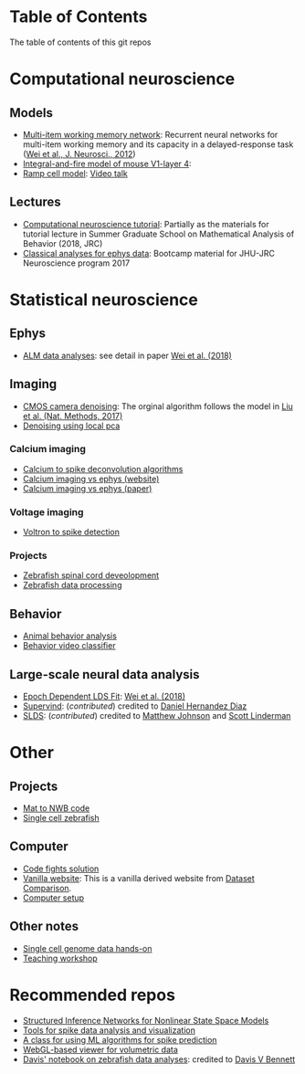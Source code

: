 # Table of Contents
The table of contents of this git repos

# Computational neuroscience

## Models
* [Multi-item working memory network](https://github.com/zqwei/Multi-item-Working-Memory-Network): Recurrent neural networks for multi-item working memory and its capacity in a delayed-response task ([Wei et al., J. Neurosci., 2012](https://www.researchgate.net/publication/230678521_From_Distributed_Resources_to_Limited_Slots_in_Multiple-Item_Working_Memory_A_Spiking_Network_Model_with_Normalization))
* [Integral-and-fire model of mouse V1-layer 4](https://github.com/zqwei/LIF_Vis_model): 
* [Ramp cell model](https://github.com/zqwei/ramp_cell_model): [Video talk](https://www.youtube.com/watch?v=RQzRmHeNI3g&index=30&list=PL9YzmV9joj3FNsAV2S_cKxY8Ik_-YlQfu)

## Lectures
* [Computational neuroscience tutorial](https://github.com/zqwei/Computational_neuroscience_tutorial): Partially as the materials for tutorial lecture in Summer Graduate School on Mathematical Analysis of Behavior (2018, JRC)
* [Classical analyses for ephys data](https://github.com/zqwei/explore_ephys_data): Bootcamp material for JHU-JRC Neuroscience program 2017

# Statistical neuroscience

## Ephys
* [ALM data analyses](https://github.com/zqwei/TLDS_ALM_Data): see detail in paper [Wei et al. (2018)](https://www.biorxiv.org/content/early/2018/07/25/376830)

## Imaging
* [CMOS camera denoising](https://github.com/zqwei/cmos_denoise): The orginal algorithm follows the model in [Liu et al. (Nat. Methods, 2017)](https://github.com/HuanglabPurdue/NCS)
* [Denoising using local pca](https://github.com/zqwei/denoiseLocalPCA)
### Calcium imaging
* [Calcium to spike deconvolution algorithms](https://github.com/zqwei/Ca-Imaging-Deconv-List)
* [Calcium imaging vs ephys (website)](https://github.com/zqwei/Neural-Recording-Methodology-Comparison)
* [Calcium imaging vs ephys (paper)](https://github.com/zqwei/Ephys_imaging_comparison)
### Voltage imaging
* [Voltron to spike detection](https://github.com/zqwei/spike-detection-voltron)

### Projects
* [Zebrafish spinal cord deveolopment](https://github.com/zqwei/Zebrafish_spinal_cord_development)
* [Zebrafish data processing](https://github.com/zqwei/fish_processing)

## Behavior
* [Animal behavior analysis](https://github.com/zqwei/Animal_behavior_analysis)
* [Behavior video classifier](https://github.com/zqwei/BehaviorVideoClassifier)

## Large-scale neural data analysis
* [Epoch Dependent LDS Fit](https://github.com/zqwei/Epoch-Dependent-LDS-Fit): [Wei et al. (2018)](https://www.biorxiv.org/content/early/2018/07/25/376830)
* [Supervind](https://github.com/dhernandd/supervind): (_contributed_) credited to [Daniel Hernandez Diaz](https://github.com/dhernandd)
* [SLDS](https://github.com/zqwei/pyslds): (_contributed_) credited to [Matthew Johnson](https://github.com/mattjj) and [Scott Linderman](https://github.com/slinderman)

# Other
## Projects
* [Mat to NWB code](https://github.com/zqwei/Mat2NWB_Dataset_Cai-4)
* [Single cell zebrafish](https://github.com/zqwei/single_cell_zebrafish)

## Computer
* [Code fights solution](https://github.com/zqwei/code-fights-solution)
* [Vanilla website](https://github.com/zqwei/vanilla_website): This is a vanilla derived website from [Dataset Comparison](https://github.com/zqwei/Neural-Recording-Methodology-Comparison).
* [Computer setup](https://github.com/zqwei/computer_setup)

## Other notes
* [Single cell genome data hands-on](https://github.com/zqwei/single-cell-workshop-notes)
* [Teaching workshop](https://github.com/zqwei/Teaching_workshop/blob/master/Teaching_Workshop.md)

# Recommended repos
* [Structured Inference Networks for Nonlinear State Space Models](https://github.com/clinicalml/structuredinference)
* [Tools for spike data analysis and visualization](https://github.com/KordingLab/spykes)
* [A class for using ML algorithms for spike prediction](https://github.com/KordingLab/spykesML)
* [WebGL-based viewer for volumetric data](https://github.com/zqwei/neuroglancer)
* [Davis' notebook on zebrafish data analyses](https://github.com/d-v-b/notebooks): credited to [Davis V Bennett](https://github.com/d-v-b)

<!---
--->
